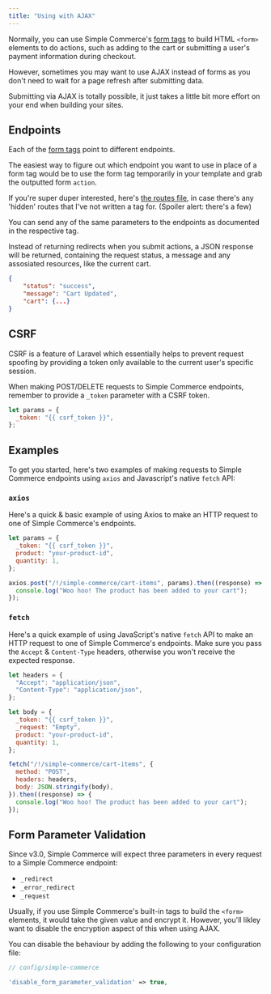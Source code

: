 ```yaml
---
title: "Using with AJAX"
---
```


Normally, you can use Simple Commerce's [form tags](/tags#form-tags) to build HTML `<form>` elements to do actions, such as adding to the cart or submitting a user's payment information during checkout.

However, sometimes you may want to use AJAX instead of forms as you don't need to wait for a page refresh after submitting data.

Submitting via AJAX is totally possible, it just takes a little bit more effort on your end when building your sites.

## Endpoints

Each of the [form tags](/tags#form-tags) point to different endpoints.

The easiest way to figure out which endpoint you want to use in place of a form tag would be to use the form tag temporarily in your template and grab the outputted form `action`.

If you're super duper interested, here's [the routes file](https://github.com/duncanmcclean/simple-commerce/blob/master/routes/actions.php), in case there's any 'hidden' routes that I've not written a tag for. (Spoiler alert: there's a few)

You can send any of the same parameters to the endpoints as documented in the respective tag.

Instead of returning redirects when you submit actions, a JSON response will be returned, containing the request status, a message and any assosiated resources, like the current cart.

```json
{
 	"status": "success",
  	"message": "Cart Updated",
  	"cart": {...}
}
```

## CSRF

CSRF is a feature of Laravel which essentially helps to prevent request spoofing by providing a token only available to the current user's specific session.

When making POST/DELETE requests to Simple Commerce endpoints, remember to provide a `_token` parameter with a CSRF token.

```js
let params = {
  _token: "{{ csrf_token }}",
};
```

## Examples

To get you started, here's two examples of making requests to Simple Commerce endpoints using `axios` and Javascript's native `fetch` API:

### `axios`

Here's a quick & basic example of using Axios to make an HTTP request to one of Simple Commerce's endpoints.

```js
let params = {
  _token: "{{ csrf_token }}",
  product: "your-product-id",
  quantity: 1,
};

axios.post("/!/simple-commerce/cart-items", params).then((response) => {
  console.log("Woo hoo! The product has been added to your cart");
});
```

### `fetch`

Here's a quick example of using JavaScript's native `fetch` API to make an HTTP request to one of Simple Commerce's endpoints. Make sure you pass the `Accept` & `Content-Type` headers, otherwise you won't receive the expected response.

```js
let headers = {
  "Accept": "application/json",
  "Content-Type": "application/json",
};

let body = {
  _token: "{{ csrf_token }}",
  _request: "Empty",
  product: "your-product-id",
  quantity: 1,
};

fetch("/!/simple-commerce/cart-items", {
  method: "POST",
  headers: headers,
  body: JSON.stringify(body),
}).then((response) => {
  console.log("Woo hoo! The product has been added to your cart");
});
```


## Form Parameter Validation

Since v3.0, Simple Commerce will expect three parameters in every request to a Simple Commerce endpoint:

- `_redirect`
- `_error_redirect`
- `_request`

Usually, if you use Simple Commerce's built-in tags to build the `<form>` elements, it would take the given value and encrypt it. However, you'll likley want to disable the encryption aspect of this when using AJAX.

You can disable the behaviour by adding the following to your configuration file:

```php
// config/simple-commerce

'disable_form_parameter_validation' => true,
```
